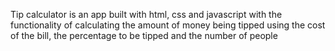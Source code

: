 Tip calculator is an app built with html, css and javascript with the functionality of calculating the amount of money being tipped using the cost of the bill, the percentage to be tipped and the number of people

